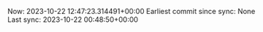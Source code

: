Now: 2023-10-22 12:47:23.314491+00:00 Earliest commit since sync: None Last sync: 2023-10-22 00:48:50+00:00
